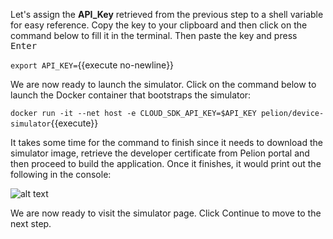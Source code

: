 Let's assign the **API_Key** retrieved from the previous step to a shell variable for easy reference. Copy the key to your clipboard and then click on the command below to fill it in the terminal. Then paste the key and press <kbd>Enter<kbd>

`export API_KEY=`{{execute no-newline}}

We are now ready to launch the simulator. Click on the command below to launch the Docker container that  bootstraps the simulator:

`docker run -it --net host -e CLOUD_SDK_API_KEY=$API_KEY pelion/device-simulator`{{execute}}

It takes some time for the command to finish since it needs to download the simulator image, retrieve the developer certificate from Pelion portal and then proceed to build the application. Once it finishes, it would print out the following in the console:

![alt text](https://i.ibb.co/WNXpRzF/portal-sim-ready.png "Ready")

We are now ready to visit the simulator page. Click Continue to move to the next step.
